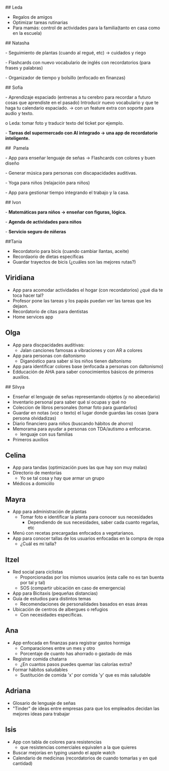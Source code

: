 ## Leda

- Regalos de amigos 
- Optimizar tareas rutinarias
- Para mamás: control de actividades para la familia(tanto en casa como en la escuela)

## Natasha

\-    Seguimiento de plantas (cuando al regué, etc) -> cuidados y riego

\-    Flashcards con nuevo vocabulario de inglés con recordatorios (para frases y palabras)

\-    Organizador de tiempo y bolsillo (enfocado en finanzas)

## Sofía

\-    Aprendizaje espaciado (entrenas a tu cerebro para recordar a futuro cosas que aprendiste en el pasado) Introducir nuevo vocabulario y que te haga tu calendario espaciado. -> con un feature extra con soporte para audio y texto.

o  Leda: tomar foto y traducir texto del ticket por ejemplo. 

\-    **Tareas del supermercado con AI integrado -> una app de recordatorio inteligente.** 

##  Pamela

\-    App para enseñar lenguaje de señas -> Flashcards con colores y buen diseño 

\-    Generar música para personas con discapacidades auditivas.

\-    Yoga para niños (relajación para niños)

\-    App para gestionar tiempo integrando el trabajo y la casa.

## Ivon 

\-    **Matemáticas para niños -> enseñar con figuras, lógica.** 

\-    **Agenda de actividades para niños** 

\-    **Servicio seguro de niñeras**

##Tania

- Recordatorio para bicis (cuando cambiar llantas, aceite)
- Recordaorio de dietas específicas 
- Guardar trayectos de bicis (¿cuáles son las mejores rutas?)

## Viridiana 

- App para acomodar actividades el hogar (con recordatorios) ¿qué dia te toca hacer tal?
- Profesor pone las tareas y los papás  puedan ver las tareas que les dejaon. 
- Recordatorio de citas para dentistas
- Home services app 

## Olga 

- App para discpacidades auditivas:
  - Jalan canciones famosas a vibraciones y con AR a colores 
- App para personas con daltonismo 
  - Diganóstico para saber si los niños tienen daltonismo 
- App para identificar colores base (enfocada a personas con daltonismo)
- Edducación de AHA para saber conocimientos básicos de primeros auxilios. 

## Silvya

- Enseñar el lenguaje de señas representando objetos (y no abecedario)
- Inventario personal para saber qué sí ocupas y qué no
- Coleccion de libros personales (tomar foto para guardarlos)
- Guardar en notas (voz o texto) el lugar donde guardas las cosas (para persona olvidadizas)
- Diario financiero para niños (buscando hábitos de ahorro)
- Memorama para ayudar a personas con TDA/autismo a enfocarse. 
  - lenguaje con sus familias
- Primeros auxilios

## Celina

- App para tandas (optimización pues las que hay son muy malas)
- Directorio de mentorías 
  - Yo se tal cosa y hay que armar un grupo
- Médicos a domiciilo

## Mayra

- App para administración de plantas
  - Tomar foto e identificar la planta para conocer sus necesidades
    - Dependiendo de sus necesidades, saber cada cuanto regarlas, etc
-  Menú con recetas precargadas enfocados a vegetarianos. 
- App para conocer tallas de los usuarios enfocadas en la compra de ropa
  - ¿Cuál es mi talla?

## Itzel

- Red social para ciclistas
  - Proporcionadas por los mismos usuarios (esta calle no es tan buenta por tal y tal)
  - SOS (compartir ubicación en caso de emergencia)
- App para Bicitaxis (pequeñas distancias)
- Guía de estudios para distintos temas
  - Recomendaciones de personalidades basados en esas áreas
- Ubicación de centros de albergues o refugios
  - Con necesidades específicas. 

## Ana

- App enfocada en finanzas para registrar gastos hormiga 
  - Comparaciones entre un mes y otro
  - Porcentaje de cuanto has ahorrado o gastado de más
- Registrar comida chatarra 
  - ¿En cuantos pasos puedes quemar las calorías extra?
- Formar hábitos saludables
  - Sustitución de comida 'x' por comida 'y' que es más saludable

## Adriana

- Glosario de lenguaje de señas 
- "Tinder" de ideas entre empresas para que los empleados decidan las mejores ideas para trabajar 

## Isis

- App con tabla de colores para resistencias
  - que resistencias comerciales equivalen a la que quieres
- Buscar mejorías en typing usando el apple watch
- Calendario de medicinas (recordatorios de cuando tomarlas y en qué cantidad)

















